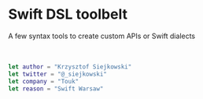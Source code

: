 # Swift DSL toolbelt

A few syntax tools to create custom APIs or Swift dialects
&nbsp;  
&nbsp;  
&nbsp;  


```swift
let author = "Krzysztof Siejkowski"
let twitter = "@_siejkowski"
let company = "Touk"
let reason = "Swift Warsaw"

```